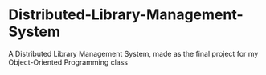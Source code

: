 # Distributed-Library-Management-System
A Distributed Library Management System, made as the final project for my Object-Oriented Programming class
